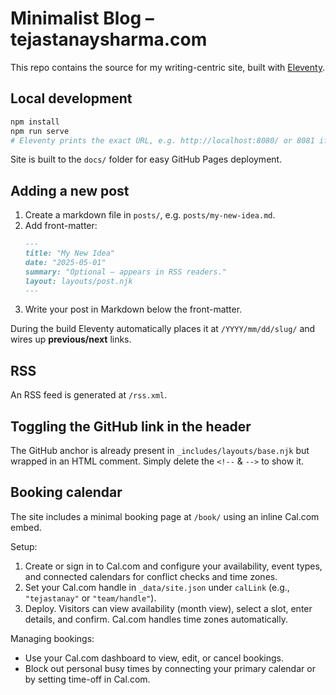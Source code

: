 # Minimalist Blog – tejastanaysharma.com

This repo contains the source for my writing-centric site, built with [Eleventy](https://11ty.dev/).

## Local development
```bash
npm install
npm run serve
# Eleventy prints the exact URL, e.g. http://localhost:8080/ or 8081 if 8080 is taken.
```
Site is built to the `docs/` folder for easy GitHub Pages deployment.

## Adding a new post
1. Create a markdown file in `posts/`, e.g. `posts/my-new-idea.md`.
2. Add front-matter:
   ```md
   ---
   title: "My New Idea"
   date: "2025-05-01"
   summary: "Optional – appears in RSS readers."
   layout: layouts/post.njk
   ---
   ```
3. Write your post in Markdown below the front-matter.

During the build Eleventy automatically places it at `/YYYY/mm/dd/slug/` and wires up **previous/next** links.

## RSS
An RSS feed is generated at `/rss.xml`.

## Toggling the GitHub link in the header
The GitHub anchor is already present in `_includes/layouts/base.njk` but wrapped in an HTML comment. Simply delete the `<!--` & `-->` to show it.

## Booking calendar

The site includes a minimal booking page at `/book/` using an inline Cal.com embed.

Setup:
1. Create or sign in to Cal.com and configure your availability, event types, and connected calendars for conflict checks and time zones.
2. Set your Cal.com handle in `_data/site.json` under `calLink` (e.g., `"tejastanay"` or `"team/handle"`).
3. Deploy. Visitors can view availability (month view), select a slot, enter details, and confirm. Cal.com handles time zones automatically.

Managing bookings:
- Use your Cal.com dashboard to view, edit, or cancel bookings.
- Block out personal busy times by connecting your primary calendar or by setting time-off in Cal.com.
